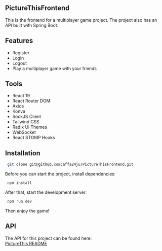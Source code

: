 ## PictureThisFrontend
This is the frontend for a multiplayer game project. The project also has an API built with Spring Boot.

## Features
* Register
* Login
* Logout
* Play a multiplayer game with your friends


## Tools
* React 19
* React Router DOM
* Axios
* Konva
* SockJS Client
* Tailwind CSS
* Radix UI Themes
* WebSocket
* React STOMP Hooks

## Installation
```bash
 git clone git@github.com:affa24ju/PictureThisFrontend.git
```
Before you can start the project, install dependencies:
```bash
 npm install
```
After that, start the development server:
```bash
 npm run dev
```

Then enjoy the game!

## API
The API for this project can be found here:  
[PictureThis README](https://github.com/affa24ju/PictureThis)

